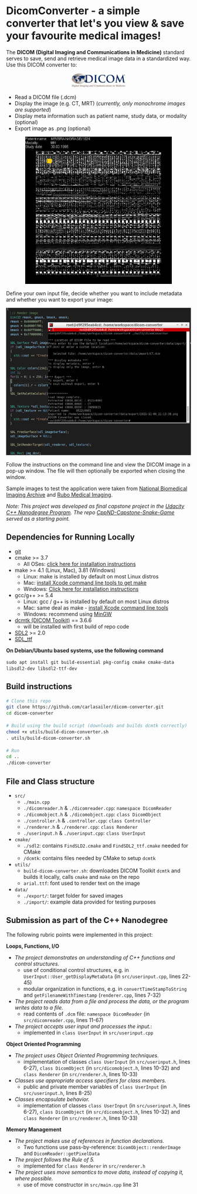# DicomConverter - a simple converter that let's you view & save your favourite medical images! 

The **DICOM (Digital Imaging and Communications in Medicine)** standard serves to save, send and retrieve medical image data in a standardized way. Use this DICOM converter to:
<p align="center">
  <img src="utils/DICOMLogo.jpg" height="40" />
 </p>
 
* Read a DICOM file (.dcm)
* Display the image (e.g. CT, MRT) (_currently, only monochrome images are supported_)
* Display meta information such as patient name, study data, or modality (optional)
* Export image as .png (optional)

<p align="center">
  <img src="utils/output.png" height="400"/>
</p>

Define your own input file, decide whether you want to include metadata and whether you want to export your image:
<p align="center">
  <img src="utils/userinput.PNG" height="400"/>
</p>

Follow the instructions on the command line and view the DICOM image in a pop-up window. The file will then optionally be exported when closing the window. 

Sample images to test the application were taken from [National Biomedical Imaging Archive](https://imaging.nci.nih.gov/ncia/) and [Rubo Medical Imaging](http://www.rubomedical.com/dicom_files/index.html).

_Note: This project was developed as final capstone project in the [Udacity C++ Nanodegree Program](https://www.udacity.com/course/c-plus-plus-nanodegree--nd213). The repo [CppND-Capstone-Snake-Game](https://github.com/udacity/CppND-Capstone-Snake-Game) served as a starting point._

## Dependencies for Running Locally

* [git](https://git-scm.com/)
* cmake >= 3.7
  * All OSes: [click here for installation instructions](https://cmake.org/install/)
* make >= 4.1 (Linux, Mac), 3.81 (Windows)
  * Linux: make is installed by default on most Linux distros
  * Mac: [install Xcode command line tools to get make](https://developer.apple.com/xcode/features/)
  * Windows: [Click here for installation instructions](http://gnuwin32.sourceforge.net/packages/make.htm)
* gcc/g++ >= 5.4
  * Linux: gcc / g++ is installed by default on most Linux distros
  * Mac: same deal as make - [install Xcode command line tools](https://developer.apple.com/xcode/features/)
  * Windows: recommend using [MinGW](http://www.mingw.org/)
* [dcmtk (DICOM Toolkit)](https://dicom.offis.de/dcmtk.php.de) == 3.6.6
  * will be installed with first build of repo code
* [SDL2](https://wiki.libsdl.org/Installation) >= 2.0
* [SDL_ttf](https://www.libsdl.org/projects/SDL_ttf/)

  
**On Debian/Ubuntu based systems, use the following command**

`sudo apt install git build-essential pkg-config cmake cmake-data libsdl2-dev libsdl2-ttf-dev`


## Build instructions
```sh
# Clone this repo
git clone https://github.com/carlasailer/dicom-converter.git
cd dicom-converter

# Build using the build script (downloads and builds dcmtk correctly)
chmod +x utils/build-dicom-converter.sh
. utils/build-dicom-converter.sh

# Run
cd ..
./dicom-converter
```

## File and Class structure
* `src/`  
  * `./main.cpp` 
  * `./dicomreader.h` & `./dicomreader.cpp`:      `namespace DicomReader`   
  * `./dicomobject.h` & `./dicomobject.cpp`:      `class DicomObject`  
  * `./controller.h` & `.controller.cpp`:         `class Controller`
  * `./renderer.h` & `./renderer.cpp`:            `class Renderer`  
  * `./userinput.h` & `./userinput.cpp`:          `class UserInput`  
* `cmake/`
  * `./sdl2`: contains `FindSLD2.cmake` and `FindSDL2_ttf.cmake` needed for CMake
  * `/dcmtk`: contains files needed by CMake to setup `dcmtk`
* `utils/`  
  * `build-dicom-converter.sh`: downloades DICOM Toolkit `dcmtk` and builds it locally, calls `cmake` and `make` on the repo
  * `arial.ttf`: font used to render text on the image
* `data/` 
  * `./export/`: target folder for saved images
  * `./import/`: example data provided for testing purposes

## Submission as part of the C++ Nanodegree
The following rubric points were implemented in this project:

**Loops, Functions, I/O**
* _The project demonstrates an understanding of C++ functions and control structures._
  * use of conditional control structures, e.g. in `UserInput::User_getDisplayMetaData` (in `src/userinput.cpp`, lines 22-45)
  * modular organization in functions, e.g. in `convertTimeStampToString` and `getFilenameWithTimestamp` (`renderer.cpp`, lines 7-32)
* _The project reads data from a file and process the data, or the program writes data to a file._
  * read contents of `.dcm` file: `namespace DicomReader` (in `src/dicomreader.cpp`, lines 11-67)
* _The project accepts user input and processes the input._: 
  * implemented in `class UserInput` in `src/userinput.cpp`

**Object Oriented Programming**
* _The project uses Object Oriented Programming techniques._
  * implementation of classes `class UserInput` (in `src/userinput.h`, lines 6-27), `class DicomObject` (in `src/dicomobject.h`, lines 10-32) and `class Renderer` (in `src/renderer.h`, lines 10-33)
* _Classes use appropriate access specifiers for class members._
  * public and private member variables of `class UserInput` (in `src/userinput.h`, lines 8-25)
* _Classes encapsulate behavior._
  * implementation of classes `class UserInput` (in `src/userinput.h`, lines 6-27), `class DicomObject` (in `src/dicomobject.h`, lines 10-32) and `class Renderer` (in `src/renderer.h`, lines 10-33)

**Memory Management**
* _The project makes use of references in function declarations._
  * Two functions use pass-by-reference: `DicomObject::renderImage` and `DicomReader::getPixelData`
* _The project follows the Rule of 5._
  * implemented for `class Renderer` in `src/renderer.h`
* _The project uses move semantics to move data, instead of copying it, where possible._ 
  * use of move constructor in `src/main.cpp` line 31
